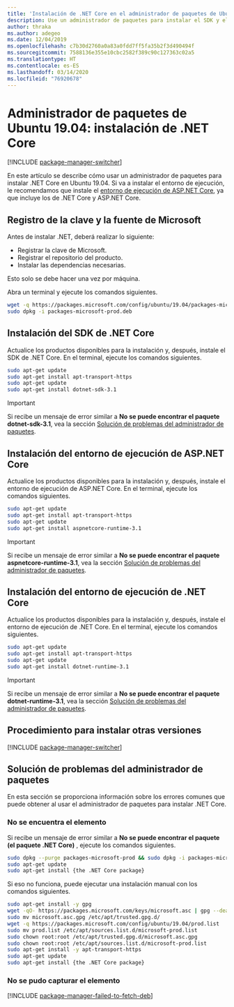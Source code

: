 ```yaml
---
title: 'Instalación de .NET Core en el administrador de paquetes de Ubuntu 19.04: .NET Core'
description: Use un administrador de paquetes para instalar el SDK y el entorno de ejecución de .NET Core en Ubuntu 19.04.
author: thraka
ms.author: adegeo
ms.date: 12/04/2019
ms.openlocfilehash: c7b30d2760a0a83a0fdd7ff5fa35b2f3d490494f
ms.sourcegitcommit: 7588136e355e10cbc2582f389c90c127363c02a5
ms.translationtype: HT
ms.contentlocale: es-ES
ms.lasthandoff: 03/14/2020
ms.locfileid: "76920678"
---
```

# <a name="ubuntu-1904-package-manager---install-net-core"></a>Administrador de paquetes de Ubuntu 19.04: instalación de .NET Core

[!INCLUDE [package-manager-switcher](./includes/package-manager-switcher.md)]

En este artículo se describe cómo usar un administrador de paquetes para instalar .NET Core en Ubuntu 19.04. Si va a instalar el entorno de ejecución, le recomendamos que instale el [entorno de ejecución de ASP.NET Core](#install-the-aspnet-core-runtime), ya que incluye los de .NET Core y ASP.NET Core.

## <a name="register-microsoft-key-and-feed"></a>Registro de la clave y la fuente de Microsoft

Antes de instalar .NET, deberá realizar lo siguiente:

- Registrar la clave de Microsoft.
- Registrar el repositorio del producto.
- Instalar las dependencias necesarias.

Esto solo se debe hacer una vez por máquina.

Abra un terminal y ejecute los comandos siguientes.

```bash
wget -q https://packages.microsoft.com/config/ubuntu/19.04/packages-microsoft-prod.deb -O packages-microsoft-prod.deb
sudo dpkg -i packages-microsoft-prod.deb
```

## <a name="install-the-net-core-sdk"></a>Instalación del SDK de .NET Core

Actualice los productos disponibles para la instalación y, después, instale el SDK de .NET Core. En el terminal, ejecute los comandos siguientes.

```bash
sudo apt-get update
sudo apt-get install apt-transport-https
sudo apt-get update
sudo apt-get install dotnet-sdk-3.1
```

> [!IMPORTANT]
> Si recibe un mensaje de error similar a **No se puede encontrar el paquete dotnet-sdk-3.1**, vea la sección [Solución de problemas del administrador de paquetes](#troubleshoot-the-package-manager).

## <a name="install-the-aspnet-core-runtime"></a>Instalación del entorno de ejecución de ASP.NET Core

Actualice los productos disponibles para la instalación y, después, instale el entorno de ejecución de ASP.NET Core. En el terminal, ejecute los comandos siguientes.

```bash
sudo apt-get update
sudo apt-get install apt-transport-https
sudo apt-get update
sudo apt-get install aspnetcore-runtime-3.1
```

> [!IMPORTANT]
> Si recibe un mensaje de error similar a **No se puede encontrar el paquete aspnetcore-runtime-3.1**, vea la sección [Solución de problemas del administrador de paquetes](#troubleshoot-the-package-manager).

## <a name="install-the-net-core-runtime"></a>Instalación del entorno de ejecución de .NET Core

Actualice los productos disponibles para la instalación y, después, instale el entorno de ejecución de .NET Core. En el terminal, ejecute los comandos siguientes.

```bash
sudo apt-get update
sudo apt-get install apt-transport-https
sudo apt-get update
sudo apt-get install dotnet-runtime-3.1
```

> [!IMPORTANT]
> Si recibe un mensaje de error similar a **No se puede encontrar el paquete dotnet-runtime-3.1**, vea la sección [Solución de problemas del administrador de paquetes](#troubleshoot-the-package-manager).

## <a name="how-to-install-other-versions"></a>Procedimiento para instalar otras versiones

[!INCLUDE [package-manager-switcher](./includes/package-manager-heading-hack-pkgname.md)]

## <a name="troubleshoot-the-package-manager"></a>Solución de problemas del administrador de paquetes

En esta sección se proporciona información sobre los errores comunes que puede obtener al usar el administrador de paquetes para instalar .NET Core.

### <a name="unable-to-locate"></a>No se encuentra el elemento

Si recibe un mensaje de error similar a **No se puede encontrar el paquete (el paquete .NET Core)** , ejecute los comandos siguientes.

```bash
sudo dpkg --purge packages-microsoft-prod && sudo dpkg -i packages-microsoft-prod.deb
sudo apt-get update
sudo apt-get install {the .NET Core package}
```

Si eso no funciona, puede ejecutar una instalación manual con los comandos siguientes.

```bash
sudo apt-get install -y gpg
wget -qO- https://packages.microsoft.com/keys/microsoft.asc | gpg --dearmor -o microsoft.asc.gpg
sudo mv microsoft.asc.gpg /etc/apt/trusted.gpg.d/
wget -q https://packages.microsoft.com/config/ubuntu/19.04/prod.list
sudo mv prod.list /etc/apt/sources.list.d/microsoft-prod.list
sudo chown root:root /etc/apt/trusted.gpg.d/microsoft.asc.gpg
sudo chown root:root /etc/apt/sources.list.d/microsoft-prod.list
sudo apt-get install -y apt-transport-https
sudo apt-get update
sudo apt-get install {the .NET Core package}
```

### <a name="failed-to-fetch"></a>No se pudo capturar el elemento

[!INCLUDE [package-manager-failed-to-fetch-deb](includes/package-manager-failed-to-fetch-deb.md)]
